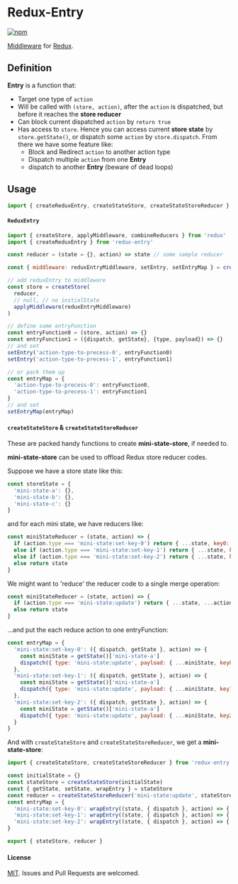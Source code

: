 # Redux-Entry

[![npm](https://img.shields.io/npm/v/redux-entry.svg)](https://www.npmjs.com/package/redux-entry)

[Middleware](http://redux.js.org/docs/advanced/Middleware.html) for [Redux](http://redux.js.org/).


## Definition

**Entry** is a function that:
 
 * Target one type of `action`
 * Will be called with `(store, action)`,
   after the `action` is dispatched, but before it reaches the **store reducer**
 * Can block current dispatched `action` by `return true`
 * Has access to `store`.
   Hence you can access current **store state** by `store.getState()`,
   or dispatch some `action` by `store.dispatch`. 
   From there we have some feature like:
   - Block and Redirect `action` to another action type
   - Dispatch multiple `action` from one **Entry**
   - dispatch to another **Entry** (beware of dead loops)


## Usage

```js
import { createReduxEntry, createStateStore, createStateStoreReducer } from 'redux-entry'
```


#### `ReduxEntry`

```js
import { createStore, applyMiddleware, combineReducers } from 'redux'
import { createReduxEntry } from 'redux-entry'

const reducer = (state = {}, action) => state // some sample reducer

const { middleware: reduxEntryMiddleware, setEntry, setEntryMap } = createReduxEntry() // get ReduxEntry instance

// add reduxEntry to middleware
const store = createStore(
  reducer,
  // null, // no initialState
  applyMiddleware(reduxEntryMiddleware)
)

// define some entryFunction
const entryFunction0 = (store, action) => {}
const entryFunction1 = ({dispatch, getState}, {type, payload}) => {}
// and set
setEntry('action-type-to-precess-0', entryFunction0)
setEntry('action-type-to-precess-1', entryFunction1)

// or pack them up
const entryMap = {
  'action-type-to-precess-0': entryFunction0,
  'action-type-to-precess-1': entryFunction1
}
// and set
setEntryMap(entryMap)
```


#### `createStateStore` & `createStateStoreReducer`

These are packed handy functions to create **mini-state-store**, if needed to.

**mini-state-store** can be used to offload Redux store reducer codes.

Suppose we have a store state like this:

```js
const storeState = {
  'mini-state-a': {},
  'mini-state-b': {},
  'mini-state-c': {}
}
```

and for each mini state, we have reducers like:

```js
const miniStateReducer = (state, action) => {
  if (action.type === 'mini-state:set-key-0') return { ...state, key0: 0 }
  else if (action.type === 'mini-state:set-key-1') return { ...state, key1: 1 }
  else if (action.type === 'mini-state:set-key-2') return { ...state, key2: 2 }
  else return state
}
```

We might want to 'reduce' the reducer code to a single merge operation:

```js
const miniStateReducer = (state, action) => {
  if (action.type === 'mini-state:update') return { ...state, ...action.payload }
  else return state
}
```

...and put the each reduce action to one entryFunction:

```js
const entryMap = {
  'mini-state:set-key-0': ({ dispatch, getState }, action) => {
    const miniState = getState()['mini-state-a']
    dispatch({ type: 'mini-state:update', payload: { ...miniState, key0: 0 } })
  },
  'mini-state:set-key-1': ({ dispatch, getState }, action) => {
    const miniState = getState()['mini-state-a']
    dispatch({ type: 'mini-state:update', payload: { ...miniState, key1: 1 } })
  },
  'mini-state:set-key-2': ({ dispatch, getState }, action) => {
    const miniState = getState()['mini-state-a']
    dispatch({ type: 'mini-state:update', payload: { ...miniState, key2: 2 } })
  }
}
```

And with `createStateStore` and `createStateStoreReducer`, we get a **mini-state-store**:

```js
import { createStateStore, createStateStoreReducer } from 'redux-entry'

const initialState = {}
const stateStore = createStateStore(initialState)
const { getState, setState, wrapEntry } = stateStore
const reducer = createStateStoreReducer('mini-state:update', stateStore)
const entryMap = {
  'mini-state:set-key-0': wrapEntry((state, { dispatch }, action) => { dispatch({ type: 'mini-state:update', payload: { ...state, key0: 0 } }) }),
  'mini-state:set-key-1': wrapEntry((state, { dispatch }, action) => { dispatch({ type: 'mini-state:update', payload: { ...state, key1: 1 } }) }),
  'mini-state:set-key-2': wrapEntry((state, { dispatch }, action) => { dispatch({ type: 'mini-state:update', payload: { ...state, key2: 2 } }) })
}

export { stateStore, reducer }
```


#### License

[MIT](https://wikipedia.org/wiki/MIT_License).
Issues and Pull Requests are welcomed.
